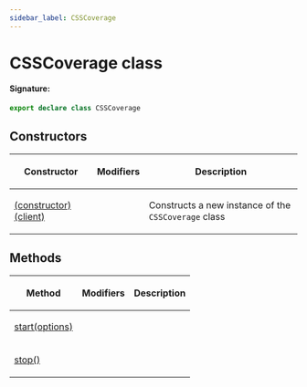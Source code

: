 ```yaml
---
sidebar_label: CSSCoverage
---
```


# CSSCoverage class

#### Signature:

```typescript
export declare class CSSCoverage
```

## Constructors

<table><thead><tr><th>

Constructor

</th><th>

Modifiers

</th><th>

Description

</th></tr></thead>
<tbody><tr><td>

[(constructor)(client)](./puppeteer.csscoverage._constructor_.md)

</td><td>

</td><td>

Constructs a new instance of the `CSSCoverage` class

</td></tr>
</tbody></table>

## Methods

<table><thead><tr><th>

Method

</th><th>

Modifiers

</th><th>

Description

</th></tr></thead>
<tbody><tr><td>

[start(options)](./puppeteer.csscoverage.start.md)

</td><td>

</td><td>

</td></tr>
<tr><td>

[stop()](./puppeteer.csscoverage.stop.md)

</td><td>

</td><td>

</td></tr>
</tbody></table>

